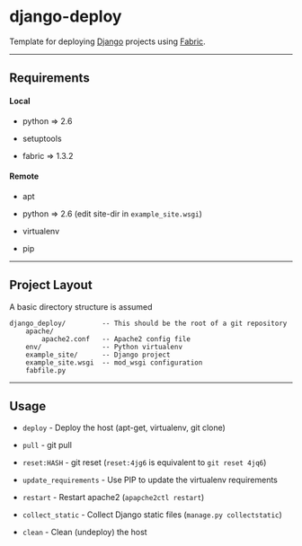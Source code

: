 django-deploy
=================

Template for deploying [Django](http://www.djangoproject.com)
projects using [Fabric](http://fabfile.org).

------------

Requirements
------------

#### Local

* python => 2.6

* setuptools

* fabric => 1.3.2

#### Remote 

* apt

* python => 2.6 (edit site-dir in `example_site.wsgi`)

* virtualenv

* pip

--------------

Project Layout
--------------

A basic directory structure is assumed

    django_deploy/         -- This should be the root of a git repository
        apache/
            apache2.conf   -- Apache2 config file
        env/               -- Python virtualenv 
        example_site/      -- Django project
        example_site.wsgi  -- mod_wsgi configuration
        fabfile.py

-----

Usage
-----

* `deploy` - Deploy the host (apt-get, virtualenv, git clone)

* `pull` - git pull

* `reset:HASH` - git reset (`reset:4jg6` is equivalent to `git reset 4jq6`)

* `update_requirements` - Use PIP to update the virtualenv requirements

* `restart` - Restart apache2 (`apapche2ctl restart`)

* `collect_static` - Collect Django static files (`manage.py collectstatic`)

* `clean` - Clean (undeploy) the host
